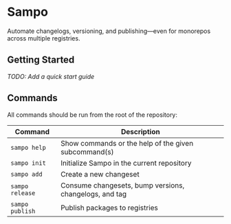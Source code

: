 # Sampo

Automate changelogs, versioning, and publishing—even for monorepos across multiple registries.

## Getting Started

*TODO: Add a quick start guide*

## Commands

All commands should be run from the root of the repository:

| Command         | Description                                            |
| --------------- | ------------------------------------------------------ |
| `sampo help`    | Show commands or the help of the given subcommand(s)   |
| `sampo init`    | Initialize Sampo in the current repository             |
| `sampo add`     | Create a new changeset                                 |
| `sampo release` | Consume changesets, bump versions, changelogs, and tag |
| `sampo publish` | Publish packages to registries                         |
